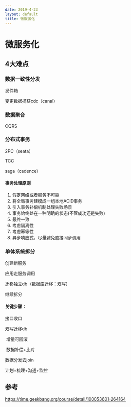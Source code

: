 ```yaml
---
date: 2019-4-23
layout: default
title: 微服务化
---
```


# 微服务化

## 4大难点

### 数据一致性分发

发件箱

变更数据捕获cdc（canal）

### 数据聚合

CQRS

### 分布式事务

2PC（seata）

TCC

saga（cadence）

#### 事务处理原则

1. 假定网络或者服务不可靠
2. 将全局事务建模成一组本地ACID事务
3. 引入事务补偿机制处理失败场景
4. 事务始终处在一种明确的状态(不管成功还是失败) 
5. 最终一致
6. 考虑隔离性
7. 考虑幂等性
8. 异步响应式，尽量避免直接同步调用

### 单体系统拆分

创建新服务

应用走服务调用

迁移独立db（数据库迁移：双写）

继续拆分

#### 关键步骤：

接口收口

双写迁移db

​	增量可回滚

​	数据补偿+比对

数据分发去join

计划+梳理+沟通+监控

## 参考

https://time.geekbang.org/course/detail/100053601-264164